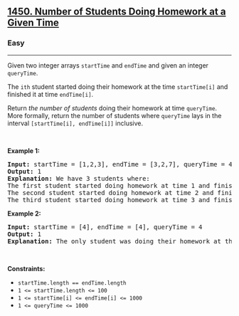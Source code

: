 <h2><a href="https://leetcode.com/problems/number-of-students-doing-homework-at-a-given-time/">1450. Number of Students Doing Homework at a Given Time</a></h2><h3>Easy</h3><hr><div><p>Given two integer arrays <code>startTime</code> and <code>endTime</code> and given an integer <code>queryTime</code>.</p>

<p>The <code>ith</code> student started doing their homework at the time <code>startTime[i]</code> and finished it at time <code>endTime[i]</code>.</p>

<p>Return <em>the number of students</em> doing their homework at time <code>queryTime</code>. More formally, return the number of students where <code>queryTime</code> lays in the interval <code>[startTime[i], endTime[i]]</code> inclusive.</p>

<p>&nbsp;</p>
<p><strong>Example 1:</strong></p>

<pre style="position: relative;"><strong>Input:</strong> startTime = [1,2,3], endTime = [3,2,7], queryTime = 4
<strong>Output:</strong> 1
<strong>Explanation:</strong> We have 3 students where:
The first student started doing homework at time 1 and finished at time 3 and wasn't doing anything at time 4.
The second student started doing homework at time 2 and finished at time 2 and also wasn't doing anything at time 4.
The third student started doing homework at time 3 and finished at time 7 and was the only student doing homework at time 4.
<div class="open_grepper_editor" title="Edit &amp; Save To Grepper"></div></pre>

<p><strong>Example 2:</strong></p>

<pre style="position: relative;"><strong>Input:</strong> startTime = [4], endTime = [4], queryTime = 4
<strong>Output:</strong> 1
<strong>Explanation:</strong> The only student was doing their homework at the queryTime.
<div class="open_grepper_editor" title="Edit &amp; Save To Grepper"></div></pre>

<p>&nbsp;</p>
<p><strong>Constraints:</strong></p>

<ul>
	<li><code>startTime.length == endTime.length</code></li>
	<li><code>1 &lt;= startTime.length &lt;= 100</code></li>
	<li><code>1 &lt;= startTime[i] &lt;= endTime[i] &lt;= 1000</code></li>
	<li><code>1 &lt;= queryTime &lt;= 1000</code></li>
</ul>
</div>